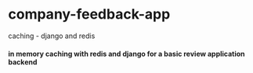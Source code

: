 # company-feedback-app
caching - django and redis 

#### in memory caching with redis and django for a basic review application backend
